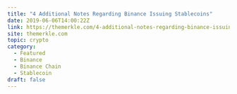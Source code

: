```yaml
---
title: "4 Additional Notes Regarding Binance Issuing Stablecoins"
date: 2019-06-06T14:00:22Z
link: https://themerkle.com/4-additional-notes-regarding-binance-issuing-stablecoins/?utm_medium=RSS&utm_source=hune
site: themerkle.com
topic: crypto
category:
  - Featured
  - Binance
  - Binance Chain
  - Stablecoin
draft: false
---
```

